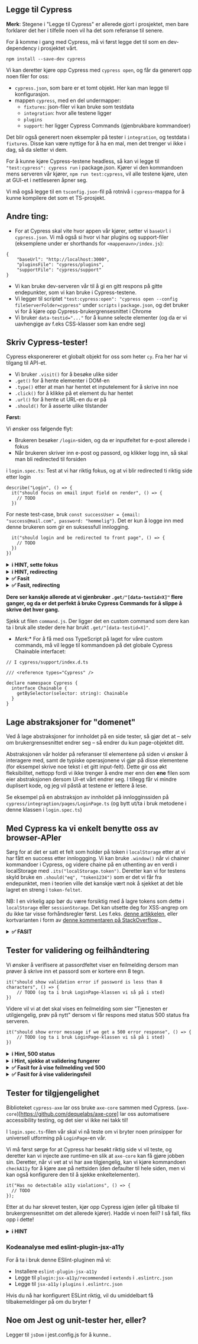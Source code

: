 ## Legge til Cypress
**Merk**: Stegene i "Legge til Cypress" er allerede gjort i prosjektet, men bare forklarer det her i tilfelle noen vil ha det som referanse til senere.

For å komme i gang med Cypress, må vi først legge det til som en dev-dependency i prosjektet vårt. 
```
npm install --save-dev cypress
```

Vi kan deretter kjøre opp Cypress med `cypress open`, og får da generert opp noen filer for oss:

- `cypress.json`, som bare er et tomt objekt. Her kan man legge til konfigurasjon.
- mappen `cypress`, med en del undermapper:
    - `fixtures`: json-filer vi kan bruke som testdata
    - `integration`: hvor alle testene ligger
    - `plugins`
    - `support`: her ligger Cypress Commands (gjenbrukbare kommandoer)

Det blir også generert noen eksempler på tester i `integration`, og testdata i `fixtures`. Disse kan være nyttige for å ha en mal, men det trenger vi ikke i dag, så da sletter vi dem.

For å kunne kjøre Cypress-testene headless, så kan vi legge til `"test:cypress": cypress run` i package.json. Kjører vi den kommandoen mens serveren vår kjører, `npm run test:cypress`, vil alle testene kjøre, uten at GUI-et i nettleseren åpner seg.

Vi må også legge til en `tsconfig.json`-fil på rotnivå i `cypress`-mappa for å kunne kompilere det som et TS-prosjekt.

## Andre ting:

- For at Cypress skal vite hvor appen vår kjører, setter vi `baseUrl` i `cypress.json`. Vi må også si hvor vi har plugins og support-filer (eksemplene under er shorthands for `<mappenavn>/index.js`):
```
{
    "baseUrl": "http://localhost:3000",
    "pluginsFile": "cypress/plugins",
    "supportFile": "cypress/support"
}
```

- Vi kan bruke dev-serveren vår til å gi en gitt respons på gitte endepunkter, som vi kan bruke i Cypress-testene.
- Vi legger til scriptet `"test:cypress:open": "cypress open --config fileServerFolder=cypress"` under `scripts` i `package.json`, og det bruker vi for å kjøre opp Cypress-brukergrensesnittet i Chrome
- Vi bruker `data-testid="..."` for å kunne selecte elementer (og da er vi uavhengige av f.eks CSS-klasser som kan endre seg)

## Skriv Cypress-tester!
Cypress eksponererer et globalt objekt for oss som heter `cy`. Fra her har vi tilgang til API-et.
- Vi bruker `.visit()` for å besøke ulike sider
- `.get()` for å hente elementer i DOM-en
- `.type()` etter at man har hentet et inputelement for å skrive inn noe
- `.click()` for å klikke på et element du har hentet
- `.url()` for å hente ut URL-en du er på 
- `.should()` for å asserte ulike tilstander

**Først:**

Vi ønsker oss følgende flyt:
- Brukeren besøker `/login`-siden, og da er inputfeltet for e-post allerede i fokus
- Når brukeren skriver inn e-post og passord, og klikker logg inn, så skal man bli redirected til forsiden
 
i `login.spec.ts`:
Test at vi har riktig fokus, og at vi blir redirected ti riktig side etter login

```
describe("Login", () => {
  it("should focus on email input field on render", () => {
    // TODO
  })
```

For neste test-case, bruk `const successUser = {email: "success@mail.com", password: "hemmelig"}`. Det er kun å logge inn med denne brukeren som gir en suksessfull innlogging.
```
  it("should login and be redirected to front page", () => {
    // TODO
  })
})
```

<details>
<summary><b>ℹ️ HINT, sette fokus</b></summary>
  Hent ut riktig element, og bruk `.should('be.focused')`. 
  `useForm` i LoginForm kan ta inn et objekt, der der kan man sette `mode` til mode: `"onBlur"` for å få ønsket oppførsel.
</details>

<details>
<summary><b>ℹ️ HINT, redirecting</b></summary>
Alt chaines. Hent ut element for epost, skriv inn `successUser.email`. Hent element for passord, skriv inn `successUser.password`. Klikk på knappen for å logge inn. Hent ut URL med `.url()`. Assert at man har havnet på rikig url med should("eq", `${Cypress.config().baseUrl}/`)
</details>

<details>
<summary><b>✅️ Fasit</b></summary>
  <code>
  cy.visit("/login")
         .get("[data-testid=email]").should('be.focused')
  </code>
</details>

<details>
<summary><b>✅ Fasit, redirecting</b></summary>
<code>
const successUser = {email: "success@mail.com", password: "hemmelig"}
      cy.visit("/login")
        .get("[data-testid=email]")
        .type(successUser.email)
        .get("[data-testid=password]")
        .type(successUser.password)
        .get("[data-testid=submit]")
        .click()
        .url()
        .should("eq", `${Cypress.config().baseUrl}/`)
</code>
</details>


**Dere ser kanskje allerede at vi gjenbruker `.get/"[data-testid=X]"` flere ganger, og da er det perfekt å bruke Cypress Commands for å slippe å skrive det hver gang.**
 
Sjekk ut filen `command.js`. Der ligger det en custom command som dere kan ta i bruk alle steder dere har brukt  `.get/"[data-testid=X]"`. 


* *Merk:**
For å få med oss TypeScript på laget for våre custom commands, må vil legge til kommandoen på det globale Cypress Chainable interfacet:
```
// I cypress/support/index.d.ts

/// <reference types="Cypress" />

declare namespace Cypress {
  interface Chainable {
    getBySelector(selector: string): Chainable
  }
}
``` 

## Lage abstraksjoner for "domenet"
Ved å lage abstraksjoner for innholdet på en side tester, så gjør det at – selv om brukergrensesnittet endrer seg – så endrer du kun page-objektet ditt.

Abstraksjonen vår holder på referanser til elementene på siden vi ønsker å interagere med, samt de typiske operasjonene vi gjør på disse elementene (for eksempel skrive noe tekst i et gitt input-felt).
Dette gir oss økt fleksibilitet, nettopp fordi vi ikke trenger å endre mer enn den **ene** filen som eier abstraksjonen dersom UI-et vårt endrer seg.
I tillegg får vi mindre duplisert kode, og jeg vil påstå at testene er lettere å lese.

Se eksempel på en abstraksjon av innholdet på innlogginssiden på `cypress/integragtion/pages/LoginPage.ts` (og bytt ut/ta i bruk metodene i denne klassen i `login.spec.ts`) 

## Med Cypress ka vi enkelt benytte oss av browser-APIer
Sørg for at det er satt et felt som holder på token i `localStorage` etter at vi har fått en success etter innloggging.
Vi kan bruke `.window()` når vi chainer kommandoer i Cypress, og videre chaine på en uthenting av en verdi i localStorage med `.its("localStorage.token")`.
Deretter kan vi for testens skyld bruke en `.should("eq", "token1234")` som er det vi får fra endepunktet, men i teorien ville det kanskje vært nok å sjekket at det ble lagret en streng i `token-feltet`.

NB: I en virkelig app bør du være forsiktig med å lagre tokens som dette i `localStorage` eller `sessionStorage`. Det kan utsette deg for XSS-angrep om du ikke tar visse forhåndsregler først. Les f.eks. [denne artikkelen](https://stackoverflow.com/questions/44133536/is-it-safe-to-store-a-jwt-in-localstorage-with-reactjs), eller kortvarianten i form av [denne kommentaren på StackOverflow](https://stackoverflow.com/a/44209185)._


<details>
<summary><b>✅ FASIT</b></summary>
<code>
cy.url()
      .should('eq', `${Cypress.config().baseUrl}/`)
      .window()
      .its("localStorage.token")
      .should("eq", "token1234")
</code>
</details>


## Tester for validering og feilhåndtering
Vi ønsker å verifisere at passordfeltet viser en feilmelding dersom man prøver å skrive inn et passord som er kortere enn 8 tegn.
 
```
it("should show validation error if password is less than 8 characters", () => {
    // TODO (og ta i bruk LoginPage-klassen vi så på i sted)
})
```

Videre vil vi at det skal vises en feilmelding som sier "Tjenesten er utilgjengelig, prøv på nytt" dersom vi får respons med status 500 status fra serveren.

```
it("should show error message if we get a 500 error response", () => {
    // TODO (og ta i bruk LoginPage-klassen vi så på i sted)
})
```

<details>
<summary><b>ℹ️ Hint, 500 status</b></summary>
Bruk `cy.intercept` for å stub-e et nettverkskall, kan lese om det her: https://docs.cypress.io/api/commands/intercept) 

Husk at du kan hente `baseUrl`-en fra config-en vår via `Cypress.config()`.
</details>


<details>
<summary><b>ℹ️ Hint, sjekke at validering fungerer</b></summary>
For å sjekke at et tekstfelt er synlig, kan man chaine på en `.should("be.visible"), og man kan også verifisere teksten ved å bruke `.and("have.text", "...")`
</details>

<details>
<summary><b>✅ Fasit for å vise feilmelding ved 500</b></summary>
<code>
it("should show error message if we get a 500 error response", () => {
    loginPage.visit();
    
        const error = "Tjenesten er utilgjengelig, prøv på nytt";
    
        cy.intercept("POST", `${Cypress.config().baseUrl}/login`, {
          statusCode: 500,
          body: {
            message: error,
          },
        });
    
        loginPage
          .typeEmail(successUser.email)
          .typePassword(successUser.password)
          .clickLoginButton()
          .getError()
          .should("be.visible")
          .and("have.text", error);
</code>
</details>

<details>
<summary><b>✅ Fasit for å vise valideringsfeil</b></summary>
<code>
 loginPage
      .visit()
      .typeEmail(successUser.email)
      .getPasswordInput()
      .type("123")
      .blur();

    loginPage
      .getError()
      .should("be.visible")
      .and("have.text", "Passordet må være minst 8 tegn");
</code>
</details>



## Tester for tilgjengelighet
 Biblioteket `cypress-axe` lar oss bruke `axe-core` sammen med Cypress. (`axe-core`)[https://github.com/dequelabs/axe-core] lar oss automatisere accessibility testing, og det sier vi ikke nei takk til!
 
 I `login.spec.ts`-filen vår skal vi nå teste om vi bryter noen prinsipper for universell utforming på `LoginPage`-en vår.
 
 Vi må først sørge for at Cypress har besøkt riktig side vi vil teste, og deretter kan vi injecte axe runtime-en slik at `axe-core` kan få gjøre jobben sin.
 Deretter, når vi vet at vi har axe tilgjengelig, kan vi kjøre kommandoen `checkA11y` for å kjøre axe på nettsiden (den defaulter til hele siden, men vi kan også konfigurere den til å sjekke enkeltelementer).
 
 ```
 it("Has no detectable a11y violations", () => {
   // TODO
});
```

Etter at du har skrevet testen, kjør opp Cypress igjen (eller gå tilbake til brukergrensesnittet om det allerede kjører).
Hadde vi noen feil? I så fall, fiks opp i dette!

<details>
<summary><b>ℹ️ HINT</b></summary>
Sjekk nettleserkonsollen.
</details>

### Kodeanalyse med eslint-plugin-jsx-a11y
For å ta i bruk denne ESlint-pluginen må vi:
- Installere `eslint-plugin-jsx-a11y`
- Legge til `plugin:jsx-a11y/recommended` i `extends` i `.eslintrc.json`
- Legge til `jsx-a11y` i `plugins` i `.eslintrc.json`

Hvis du nå har konfigurert ESLint riktig, vil du umiddelbart få tilbakemeldinger på om du bryter f 

## Noe om Jest og unit-tester her, eller?
Legger til `jsDom` i jest.config.js for å kunne..
